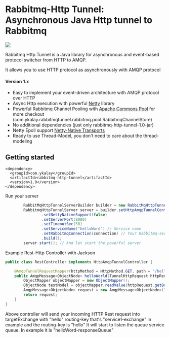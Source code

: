 # Rabbitmq-Http Tunnel: Asynchronous Java Http tunnel to Rabbitmq

<a href='https://github.com/ykalay/rabbitmq-http-tunnel/actions/workflows/build_and_deploy.yml'><img src='https://github.com/ykalay/rabbitmq-http-tunnel/actions/workflows/build_and_deploy.yml/badge.svg'></a>

Rabbitmq Http Tunnel is a Java library for asynchronous and event-based protocol switcher from HTTP to AMQP.

It allows you to use HTTP protocol as asynchronously with AMQP protocol 

#### Version 1.x
- Easy to implement your event-driven architecture with AMQP protocol over HTTP
- Async Http execution with powerful [Netty](https://github.com/netty/netty)  library  
- Powerful Rabbitmq Channel Pooling with [Apache Commons Pool](https://commons.apache.org/proper/commons-pool) for more checkout (com.ykalay.rabbitmqtunnel.rabbitmq.pool.RabbitmqChannelStore)
- No additional dependencies (just only rabbitmq-http-tunnel-1.0-jar)
- Netty Epoll support [Netty-Native Transports](https://netty.io/wiki/native-transports.html)
- Ready to use Thread-Model, you don't need to care about the thread-modeling

## Getting started
```maven
<dependency>
  <groupId>com.ykalay</groupId>
  <artifactId>rabbitmq-http-tunnel</artifactId>
  <version>1.0</version>
</dependency>
```
Run your server
```java
        RabbitMqHttpTunnelServerBuilder builder = new RabbitMqHttpTunnelServerBuilder();
        RabbitmqHttpTunnelServer server = builder.setHttpAmqpTunnelControllers(restController) // implements HttpAmqpTunnelController
                .setNettyNativeSupport(false)
                .setServerPort(8080)
                .setTimeoutSec(50)
                .setServiceName("helloWord") // Service name
                .setRabbitmqConnection(connection) // Your Rabbitmq-server connection instance
                .build();
        server.start(); // And let start the powerful server
```
Example Rest-Http Controller with Jackson
```java
public class RestController implements HttpAmqpTunnelController {

    @AmqpTunnelRequestMapper(httpMethod = HttpMethod.GET, path = "/hello")
    public AmqpMessage<ObjectNode> helloWorld(TunnelHttpRequest httpRequest) throws IOException {
        ObjectMapper objectMapper = new ObjectMapper();
        ObjectNode testModel = objectMapper.readValue(httpRequest.getBody(), ObjectNode.class);
        AmqpMessage<ObjectNode> request = new AmqpMessage<ObjectNode>("hello", "service1-exchange", testModel);
        return request;
    }
}
```
Above controller will send your incoming HTTP Rest request into targetExchange with "hello" routing-key that's "service1-exchange" in example and the routing-key is "hello"
It will start to listen the queue service queue. In example it is "helloWord-responseQueue"